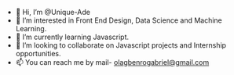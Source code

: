 - 👋 Hi, I’m @Unique-Ade
- 👀 I’m interested in Front End Design, Data Science and Machine Learning.
- 🌱 I’m currently learning Javascript.
- 💞️ I’m looking to collaborate on Javascript projects and Internship opportunities.
- 📫 You can reach me by mail- olagbenrogabriel@gmail.com

<!---
Unique-Ade/Unique-Ade is a ✨ special ✨ repository because its `README.md` (this file) appears on your GitHub profile.
You can click the Preview link to take a look at your changes.
--->
